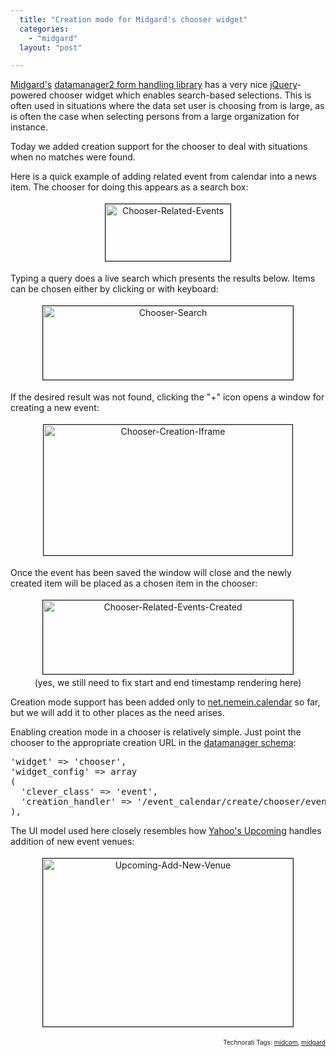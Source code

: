 ```yaml
---
  title: "Creation mode for Midgard's chooser widget"
  categories: 
    - "midgard"
  layout: "post"

---
```

<a href="http://www.midgard-project.org/">Midgard's</a> <a href="http://www.midgard-project.org/documentation/midcom-helper-datamanager2">datamanager2 form handling library</a> has a very nice <a href="http://jquery.com/">jQuery</a>-powered chooser widget which enables search-based selections. This is often used in situations where the data set user is choosing from is large, as is often the case when selecting persons from a large organization for instance.

Today we added creation support for the chooser to deal with situations when no matches were found.

Here is a quick example of adding related event from calendar into a news item. The chooser for doing this appears as a search box:

<p style="text-align:center;"><img src="https://s3.eu-central-1.amazonaws.com/bergie-iki-fi/chooser-related-events.jpg" height="91" width="200" border="1" hspace="4" vspace="4" alt="Chooser-Related-Events" /></p>

Typing a query does a live search which presents the results below. Items can be chosen either by clicking or with keyboard:

<p style="text-align:center;"><img src="https://s3.eu-central-1.amazonaws.com/bergie-iki-fi/chooser-search.jpg" height="118" width="400" border="1" hspace="4" vspace="4" alt="Chooser-Search" /></p>

If the desired result was not found, clicking the "+" icon opens a window for creating a new event:

<p style="text-align:center;"><img src="https://s3.eu-central-1.amazonaws.com/bergie-iki-fi/chooser-creation-iframe.jpg" height="209" width="398" border="1" hspace="4" vspace="4" alt="Chooser-Creation-Iframe" /></p>

Once the event has been saved the window will close and the newly created item will be placed as a chosen item in the chooser:

<p style="text-align:center;"><img src="https://s3.eu-central-1.amazonaws.com/bergie-iki-fi/chooser-related-events-created.jpg" height="118" width="400" border="1" hspace="4" vspace="4" alt="Chooser-Related-Events-Created" /><br />
(yes, we still need to fix start and end timestamp rendering here)</p>

Creation mode support has been added only to <a href="http://www.midgard-project.org/documentation/net-nemein-calendar/">net.nemein.calendar</a> so far, but we will add it to other places as the need arises.

Enabling creation mode in a chooser is relatively simple. Just point the chooser to the appropriate creation URL in the <a href="http://www.midgard-project.org/documentation/midcom-helper-datamanager2_schema_definition/">datamanager schema</a>:

<pre>'widget' =&gt; 'chooser',
'widget_config' =&gt; array
(
  'clever_class' =&gt; 'event',
  'creation_handler' =&gt; '/event_calendar/create/chooser/event',
), 
</pre>
The UI model used here closely resembles how <a href="http://upcoming.yahoo.com/">Yahoo's Upcoming</a> handles addition of new event venues:

<p style="text-align:center;"><img src="https://s3.eu-central-1.amazonaws.com/bergie-iki-fi/upcoming-add-new-venue.jpg" height="269" width="400" border="1" hspace="4" vspace="4" alt="Upcoming-Add-New-Venue" /></p>
<p style="text-align:right;font-size:10px;">Technorati Tags: <a href="http://www.technorati.com/tag/midcom" rel="tag">midcom</a>, <a href="http://www.technorati.com/tag/midgard" rel="tag">midgard</a></p>
